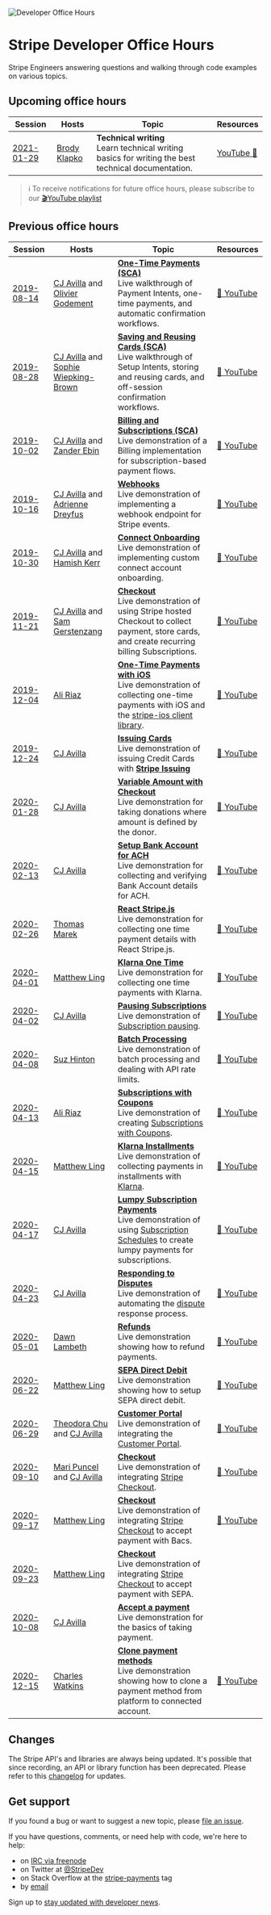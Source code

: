 ![Developer Office Hours](./assets/developer-office-hours.png)

# Stripe Developer Office Hours

Stripe Engineers answering questions and walking through code examples on various topics.

## Upcoming office hours

| Session                                                   | Hosts                                                    | Topic                                                                                                   | Resources                                                 |
| --------------------------------------------------------- | -------------------------------------------------------- | ------------------------------------------------------------------------------------------------------- | --------------------------------------------------------- |
| [2021-01-29](https://www.youtube.com/watch?v=a-1fmqD1gwI) | [Brody Klapko](https://www.linkedin.com/in/brodyklapko/) | **Technical writing**<br />Learn technical writing basics for writing the best technical documentation. | [YouTube 🎥](https://www.youtube.com/watch?v=a-1fmqD1gwI) |

> ℹ To receive notifications for future office hours, please subscribe to our [🎬YouTube playlist](https://www.youtube.com/playlist?list=PLy1nL-pvL2M6IYfRCmhOPcyC70zJqFoCs)

## Previous office hours

| Session                                                             | Hosts                                                                                                          | Topic                                                                                                                                                                                                                                                   | Resources                                                                                                       |
| ------------------------------------------------------------------- | -------------------------------------------------------------------------------------------------------------- | ------------------------------------------------------------------------------------------------------------------------------------------------------------------------------------------------------------------------------------------------------- | --------------------------------------------------------------------------------------------------------------- |
| [2019-08-14](./2019-08-14-auto-confirm)                             | [CJ Avilla](https://twitter.com/cjav_dev) and [Olivier Godement](https://www.linkedin.com/in/oliviergodement/) | [**One-Time Payments (SCA)**](./2019-08-14-auto-confirm)<br />Live walkthrough of Payment Intents, one-time payments, and automatic confirmation workflows.                                                                                             | [🎦 YouTube](https://www.youtube.com/watch?v=ltv44zkpgo0&list=PLy1nL-pvL2M6IYfRCmhOPcyC70zJqFoCs)               |
| [2019-08-28](./2019-08-28-save-and-reuse-cards)                     | [CJ Avilla](https://twitter.com/cjav_dev) and [Sophie Wiepking-Brown](https://www.linkedin.com/in/sophiewb/)   | [**Saving and Reusing Cards (SCA)**](./2019-08-28-save-and-reuse-cards) <br />Live walkthrough of Setup Intents, storing and reusing cards, and off-session confirmation workflows.                                                                     | [🎦 YouTube](https://www.youtube.com/watch?v=95qSebQrm5E&list=PLy1nL-pvL2M6IYfRCmhOPcyC70zJqFoCs&index=3&t=0s)  |
| [2019-10-02](./2019-10-02-billing)                                  | [CJ Avilla](https://twitter.com/cjav_dev) and [Zander Ebin](https://www.linkedin.com/in/zander-ebin-8212aab/)  | [**Billing and Subscriptions (SCA)**](./2019-10-02-billing)<br />Live demonstration of a Billing implementation for subscription-based payment flows.                                                                                                   | [🎦 YouTube](https://www.youtube.com/watch?v=GOp-Pt82Bes&list=PLy1nL-pvL2M6IYfRCmhOPcyC70zJqFoCs)               |
| [2019-10-16](./2019-10-16-webhooks)                                 | [CJ Avilla](https://twitter.com/cjav_dev) and [Adrienne Dreyfus](https://www.linkedin.com/in/adreyfus)         | [**Webhooks**](./2019-10-16-webhooks)<br />Live demonstration of implementing a webhook endpoint for Stripe events.                                                                                                                                     | [🎦 YouTube](https://www.youtube.com/watch?v=oYSLhriIZaA&list=PLy1nL-pvL2M6IYfRCmhOPcyC70zJqFoCs&index=2&t=0s)  |
| [2019-10-30](./2019-10-30-connect-onboarding)                       | [CJ Avilla](https://twitter.com/cjav_dev) and [Hamish Kerr](https://www.linkedin.com/in/hamish-kerr-04270373/) | [**Connect Onboarding**](./2019-10-30-connect-onboarding)<br />Live demonstration of implementing custom connect account onboarding.                                                                                                                    | [🎦 YouTube](https://www.youtube.com/watch?v=RYiscsdICrs&list=PLy1nL-pvL2M6IYfRCmhOPcyC70zJqFoCs&index=2&t=0s)  |
| [2019-11-21](./2019-11-21-checkout)                                 | [CJ Avilla](https://twitter.com/cjav_dev) and [Sam Gerstenzang](https://www.linkedin.com/in/samgerstenzang/)   | [**Checkout**](./2019-11-21-checkout)<br />Live demonstration of using Stripe hosted Checkout to collect payment, store cards, and create recurring billing Subscriptions.                                                                              | [🎦 YouTube](https://www.youtube.com/watch?v=VQ5jccnZ2Ow&list=PLy1nL-pvL2M6IYfRCmhOPcyC70zJqFoCs&index=2&t=0s)  |
| [2019-12-04](./2019-12-04-ios)                                      | [Ali Riaz](https://www.linkedin.com/in/syedaliriaz/)                                                           | [**One-Time Payments with iOS**](./2019-12-04)<br />Live demonstration of collecting one-time payments with iOS and the [stripe-ios client library](https://github.com/stripe/stripe-ios).                                                              | [🎦 YouTube](https://www.youtube.com/watch?v=s5Ml41bZidw&list=PLy1nL-pvL2M6IYfRCmhOPcyC70zJqFoCs&index=4&t=41s) |
| [2019-12-24](./2019-12-24-issuing)                                  | [CJ Avilla](https://twitter.com/cjav_dev)                                                                      | [**Issuing Cards**](./2019-12-24-issuing)<br />Live demonstration of issuing Credit Cards with [**Stripe Issuing**](https://stripe.com/issuing)                                                                                                         | [🎦 YouTube](https://www.youtube.com/watch?v=knBWhYMqLds)                                                       |
| [2020-01-28](./2020-01-28-variable-checkout)                        | [CJ Avilla](https://twitter.com/cjav_dev)                                                                      | [**Variable Amount with Checkout**](./2020-01-28-variable-checkout)<br />Live demonstration for taking donations where amount is defined by the donor.                                                                                                  | [🎦 YouTube](https://www.youtube.com/watch?v=X2SmLzQ5kfY)                                                       |
| [2020-02-13](./2020-02-13-ach)                                      | [CJ Avilla](https://twitter.com/cjav_dev)                                                                      | [**Setup Bank Account for ACH**](./2020-02-13-ach)<br />Live demonstration for collecting and verifying Bank Account details for ACH.                                                                                                                   | [🎦 YouTube](https://www.youtube.com/watch?v=_1EX-DrikoA&list=PLy1nL-pvL2M6IYfRCmhOPcyC70zJqFoCs&index=3&t=0s)  |
| [2020-02-26](https://github.com/tmarek-stripe/demo-react-stripe-js) | [Thomas Marek](https://twitter.com/_ttmarek)                                                                   | [**React Stripe.js**](https://github.com/tmarek-stripe/demo-react-stripe-js)<br />Live demonstration for collecting one time payment details with React Stripe.js.                                                                                      | [🎦 YouTube](https://www.youtube.com/watch?v=w1oLdAPyuok&list=PLy1nL-pvL2M6IYfRCmhOPcyC70zJqFoCs&index=4&t=0s)  |
| [2020-04-01](./2020-04-01-klarna)                                   | [Matthew Ling](https://www.linkedin.com/in/matthew-ling-53427711/)                                             | [**Klarna One Time**](./2020-04-01-klarna)<br />Live demonstration for collecting one time payments with Klarna.                                                                                                                                        | [🎦 YouTube](https://www.youtube.com/watch?v=FXKYq0vw71k)                                                       |
| [2020-04-02](./2020-04-02-pausing-subscriptions)                    | [CJ Avilla](https://twitter.com/cjav_dev)                                                                      | [**Pausing Subscriptions**](./2020-04-02-pausing-subscriptions)<br />Live demonstration of [Subscription pausing](https://stripe.com/docs/billing/subscriptions/pausing).                                                                               | [🎦 YouTube](https://www.youtube.com/watch?v=177SsXpvy3I)                                                       |
| [2020-04-08](./2020-04-08-batch-processing)                         | [Suz Hinton](https://www.linkedin.com/in/susanmhinton/)                                                        | [**Batch Processing**](./2020-04-08-batch-processing)<br />Live demonstration of batch processing and dealing with API rate limits.                                                                                                                     | [🎦 YouTube](https://www.youtube.com/watch?v=gx1xxGv2Ljs&feature=youtu.be)                                      |
| [2020-04-13](./2020-04-13-coupons-and-subscriptions)                | [Ali Riaz](https://www.linkedin.com/in/syedaliriaz/)                                                           | [**Subscriptions with Coupons**](./2020-04-13-coupons-and-subscriptions)<br />Live demonstration of creating [Subscriptions with Coupons](https://stripe.com/docs/billing/subscriptions/discounts).                                                     | [🎦 YouTube](https://www.youtube.com/watch?v=NA19ikfx2qQ&feature=youtu.be)                                      |
| [2020-04-15](./2020-04-15-klarna-pay-installments)                  | [Matthew Ling](https://www.linkedin.com/in/matthew-ling-53427711/)                                             | [**Klarna Installments**](./2020-04-15-klarna-pay-installments)<br />Live demonstration of collecting payments in installments with [Klarna](https://stripe.com/docs/sources/klarna).                                                                   | [🎦 YouTube](https://www.youtube.com/watch?v=tIEAs93ZW2Y)                                                       |
| [2020-04-17](./2020-04-17-lumpy-subscription-payments)              | [CJ Avilla](https://twitter.com/cjav_dev)                                                                      | [**Lumpy Subscription Payments**](./2020-04-17-lumpy-subscription-payments)<br />Live demonstration of using [Subscription Schedules](https://stripe.com/docs/billing/subscriptions/subscription-schedules) to create lumpy payments for subscriptions. | [🎦 YouTube](https://www.youtube.com/watch?v=2gws-r392I8&feature=youtu.be)                                      |
| [2020-04-23](./2020-04-23-disputes)                                 | [CJ Avilla](https://twitter.com/cjav_dev)                                                                      | [**Responding to Disputes**](./2020-04-23-disputes)<br />Live demonstration of automating the [dispute](https://stripe.com/docs/disputes/responding) response process.                                                                                  | [🎦 YouTube](https://youtu.be/FrX8UerYmVg)                                                                      |
| [2020-05-01](./2020-05-01-refunds)                                  | [Dawn Lambeth](https://twitter.com/dawnlambeth)                                                                | [**Refunds**](./2020-05-01-refunds)<br />Live demonstration showing how to refund payments.                                                                                                                                                             | [🎦 YouTube](https://youtu.be/D6fd4coADsQ)                                                                      |
| [2020-06-22](./2020-06-22-sepa-direct-debit)                        | [Matthew Ling](https://www.linkedin.com/in/matthew-ling-53427711/)                                             | [**SEPA Direct Debit**](./2020-06-22-sepa-direct-debit)<br />Live demonstration showing how to setup SEPA direct debit.                                                                                                                                 | [🎦 YouTube](https://www.youtube.com/watch?v=tUQoKit6XTM&lc=UgzmPFxM7-bl6kDoSgN4AaABAg)                         |
| [2020-06-29](./2020-06-29-customer-portal)                          | [Theodora Chu](https://twitter.com/chu_onthis) and [CJ Avilla](https://twitter.com/cjav_dev)                   | [**Customer Portal**](./2020-06-29-customer-portal)<br />Live demonstration of integrating the [Customer Portal](https://stripe.com/docs/billing/subscriptions/integrating-customer-portal).                                                            | [🎦 YouTube](https://www.youtube.com/watch?v=u8H6awDJVpM)                                                       |
| [2020-09-10](./2020-09-10-checkout-taxes-coupons)                   | [Mari Puncel](https://www.linkedin.com/in/mari-puncel-21731322/) and [CJ Avilla](https://twitter.com/cjav_dev) | [**Checkout**](./2020-09-10-checkout-taxes-coupons)<br />Live demonstration of integrating [Stripe Checkout](https://stripe.com/docs/checkout).                                                                                                         | [🎦 YouTube](https://www.youtube.com/watch?v=UjcSWxPNo18)                                                       |
| [2020-09-17](./2020-09-17-checkout-bacs-payment)                    | [Matthew Ling](https://www.linkedin.com/in/matthew-ling-53427711/)                                             | [**Checkout**](./2020-09-17-checkout-sepa-payment)<br />Live demonstration of integrating [Stripe Checkout](https://stripe.com/docs/checkout) to accept payment with Bacs.                                                                              | [🎦 YouTube](https://www.youtube.com/watch?v=67BKXVAY6m8)                                                       |
| [2020-09-23](./2020-09-23-checkout-sepa-payment)                    | [Matthew Ling](https://www.linkedin.com/in/matthew-ling-53427711/)                                             | [**Checkout**](./2020-09-23-checkout-bacs-payment)<br />Live demonstration of integrating [Stripe Checkout](https://stripe.com/docs/checkout) to accept payment with SEPA.                                                                              |
| [2020-10-08](./2020-10-08-accept-a-payment)                         | [CJ Avilla](https://twitter.com/cjav_dev)                                                                      | [**Accept a payment**](./2020-10-08-accept-a-payment)<br />Live demonstration for the basics of taking payment.                                                                                                                                         |
| [2020-12-15](./2020-12-15-clone-payment-method)                     | [Charles Watkins](https://www.linkedin.com/in/wcharlesw/)                                                      | [**Clone payment methods**](./2020-12-15-clone-payment-method)<br />Live demonstration showing how to clone a payment method from platform to connected account.                                                                                        | [🎦 YouTube](https://www.youtube.com/watch?v=ri07uPos1gs&feature=youtu.be)                                      |

## Changes

The Stripe API's and libraries are always being updated. It's possible that since recording, an API or library function has been deprecated. Please refer to this [changelog](https://stripe.com/blog/changelog) for updates.

## Get support
If you found a bug or want to suggest a new topic, please [file an issue](../../issues).

If you have questions, comments, or need help with code, we're here to help:
- on [IRC via freenode](https://webchat.freenode.net/?channel=#stripe)
- on Twitter at [@StripeDev](https://twitter.com/StripeDev)
- on Stack Overflow at the [stripe-payments](https://stackoverflow.com/tags/stripe-payments/info) tag
- by [email](mailto:support+github@stripe.com)

Sign up to [stay updated with developer news](https://go.stripe.global/dev-digest).
